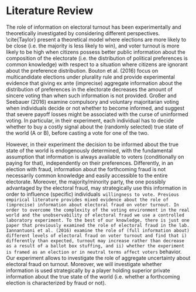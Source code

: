 # Literature Review

The role of information on electoral turnout has been experimentally and theoretically investigated by considering different perspectives. \cite{Taylor} present a theoretical model where elections are more likely to be close (i.e. the majority is less likely to win), and voter turnout is more likely to be high when citizens possess better public information about the composition of the electorate (i.e. the distribution of political preferences is common knowledge) with respect to a situation where citizens are ignorant about the preference distribution. Bouton et al. (2016) focus on multicandidate elections under plurality rule and provide experimental evidence that giving ex ante (imprecise) aggregate information about the distribution of preferences in the electorate decreases the amount of sincere voting than when such information is not provided. Großer and Seebauer (2016) examine compulsory and voluntary majoritarian voting when individuals decide or not whether to become informed, and suggest that severe payoff losses might be associated with the curse of uninformed voting. In particular, in their experiment, each individual has to decide whether to buy a costly signal about the (randomly selected) true state of the world (A or B), before casting a vote for one of the two. 

However, in their experiment the decision to be informed about the true state of the world is endogenously determined, with the fundamental assumption that information is always available to voters (conditionally on paying for that), independently on their preferences. Differently, in an election with fraud, information about the forthcoming fraud is not necessarily common knowledge and easily accessible to the entire electorate. Moreover, the majority/minority party, the one possibly advantaged by the electoral fraud, may strategically use this information in order to influence (specific) individuals` willingness to vote. Previous empirical literature provides mixed evidence about the role of (imprecise) information about electoral fraud on voter turnout. In order to overcome the complexity of the voting environment in the real world and the unobservability of electoral fraud we use a controlled laboratory experiment. To the best of our knowledge, there is just one paper that previously examined the role of electoral fraud in the lab. Iannantuoni et al. (2016) examine the role of (full information about) different levels of electoral fraud on voter turnout and find that i) differently than expected, turnout may increase rather than decrease as a result of a ballot box stuffing, and ii) whether the experiment is framed as an election or in neutral terms affect voters` behavior. Our experiment allows to investigate the role of aggregate uncertainty about electoral fraud on turnout. Moreover, we will investigate whether information is used strategically by a player holding superior private information about the true state of the world (i.e. whether a forthcoming election is characterized by fraud or not). 
